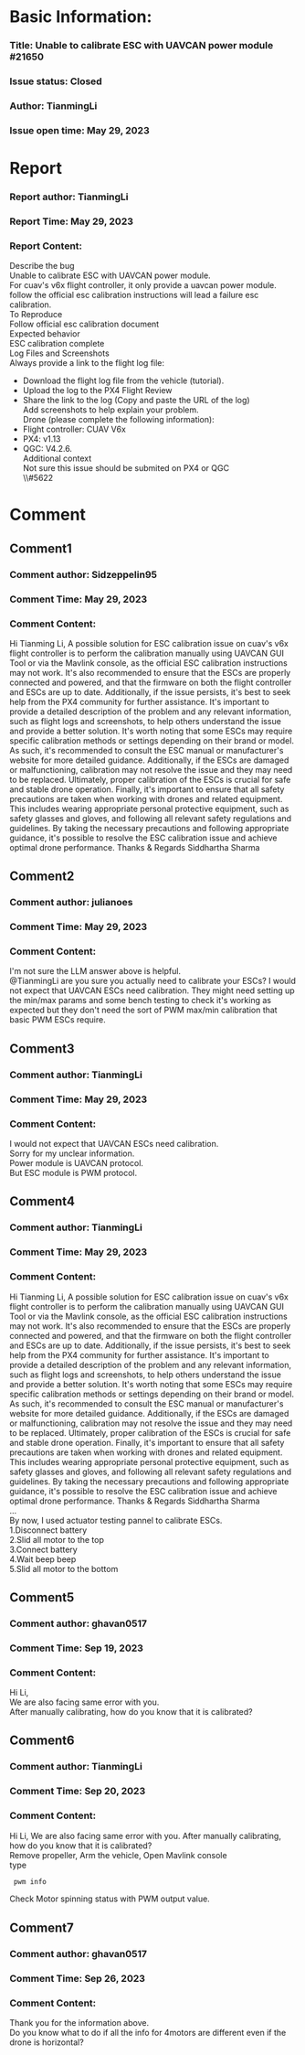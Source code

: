 # Basic Information:
### Title:  Unable to calibrate ESC with UAVCAN power module #21650 
### Issue status: Closed
### Author: TianmingLi
### Issue open time: May 29, 2023
# Report
### Report author: TianmingLi
### Report Time: May 29, 2023
### Report Content:   
Describe the bug  
Unable to calibrate ESC with UAVCAN power module.    
For cuav's v6x flight controller, it only provide a uavcan power module. follow the official esc calibration instructions will lead a failure esc calibration.  
To Reproduce  
Follow official  esc calibration document  
Expected behavior  
ESC calibration complete  
Log Files and Screenshots  
Always provide a link to the flight log file:  
- Download the flight log file from the vehicle (tutorial).  
- Upload the log to the PX4 Flight Review  
- Share the link to the log (Copy and paste the URL of the log)  
Add screenshots to help explain your problem.  
Drone (please complete the following information):  
- Flight controller: CUAV V6x  
- PX4: v1.13  
- QGC: V4.2.6.  
Additional context  
Not sure this issue should be submited on PX4 or QGC  
\\\\#5622  

# Comment
## Comment1
### Comment author: Sidzeppelin95
### Comment Time: May 29, 2023

### Comment Content:   

Hi Tianming Li, A possible solution for ESC calibration issue on cuav's v6x flight controller is to perform the calibration manually using UAVCAN GUI Tool or via the Mavlink console, as the official ESC calibration instructions may not work. It's also recommended to ensure that the ESCs are properly connected and powered, and that the firmware on both the flight controller and ESCs are up to date. Additionally, if the issue persists, it's best to seek help from the PX4 community for further assistance. It's important to provide a detailed description of the problem and any relevant information, such as flight logs and screenshots, to help others understand the issue and provide a better solution. It's worth noting that some ESCs may require specific calibration methods or settings depending on their brand or model. As such, it's recommended to consult the ESC manual or manufacturer's website for more detailed guidance. Additionally, if the ESCs are damaged or malfunctioning, calibration may not resolve the issue and they may need to be replaced. Ultimately, proper calibration of the ESCs is crucial for safe and stable drone operation. Finally, it's important to ensure that all safety precautions are taken when working with drones and related equipment. This includes wearing appropriate personal protective equipment, such as safety glasses and gloves, and following all relevant safety regulations and guidelines. By taking the necessary precautions and following appropriate guidance, it's possible to resolve the ESC calibration issue and achieve optimal drone performance. Thanks & Regards Siddhartha Sharma

## Comment2
### Comment author: julianoes
### Comment Time: May 29, 2023
### Comment Content:   
I'm not sure the LLM answer above is helpful.  
@TianmingLi are you sure you actually need to calibrate your ESCs? I would not expect that UAVCAN ESCs need calibration. They might need setting up the min/max params and some bench testing to check it's working as expected but they don't need the sort of PWM max/min calibration that basic PWM ESCs require.  

## Comment3
### Comment author: TianmingLi
### Comment Time: May 29, 2023
### Comment Content:   

I would not expect that UAVCAN ESCs need calibration.    
Sorry for my unclear information.  
Power module is UAVCAN protocol.  
But ESC module is PWM protocol.  

## Comment4
### Comment author: TianmingLi
### Comment Time: May 29, 2023
### Comment Content:   

Hi Tianming Li, A possible solution for ESC calibration issue on cuav's v6x flight controller is to perform the calibration manually using UAVCAN GUI Tool or via the Mavlink console, as the official ESC calibration instructions may not work. It's also recommended to ensure that the ESCs are properly connected and powered, and that the firmware on both the flight controller and ESCs are up to date. Additionally, if the issue persists, it's best to seek help from the PX4 community for further assistance. It's important to provide a detailed description of the problem and any relevant information, such as flight logs and screenshots, to help others understand the issue and provide a better solution. It's worth noting that some ESCs may require specific calibration methods or settings depending on their brand or model. As such, it's recommended to consult the ESC manual or manufacturer's website for more detailed guidance. Additionally, if the ESCs are damaged or malfunctioning, calibration may not resolve the issue and they may need to be replaced. Ultimately, proper calibration of the ESCs is crucial for safe and stable drone operation. Finally, it's important to ensure that all safety precautions are taken when working with drones and related equipment. This includes wearing appropriate personal protective equipment, such as safety glasses and gloves, and following all relevant safety regulations and guidelines. By taking the necessary precautions and following appropriate guidance, it's possible to resolve the ESC calibration issue and achieve optimal drone performance. Thanks & Regards Siddhartha Sharma      
…    
By now, I used actuator testing pannel to calibrate ESCs.  
1.Disconnect battery  
2.Slid all motor to the top  
3.Connect  battery  
4.Wait beep beep  
5.Slid all motor to the bottom  

## Comment5
### Comment author: ghavan0517
### Comment Time: Sep 19, 2023
### Comment Content:   
Hi Li,    
We are also facing same error with you.    
After manually calibrating, how do you know that it is calibrated?  

## Comment6
### Comment author: TianmingLi
### Comment Time: Sep 20, 2023
### Comment Content:   

Hi Li, We are also facing same error with you. After manually calibrating, how do you know that it is calibrated?    
Remove propeller, Arm the vehicle, Open Mavlink console  
type  
    
```bash     
 pwm info        
```
Check Motor spinning status with PWM output value.  

## Comment7
### Comment author: ghavan0517
### Comment Time: Sep 26, 2023
### Comment Content:   
Thank you for the information above.    
Do you know what to do if all the info for 4motors are different even if the drone is horizontal?  
